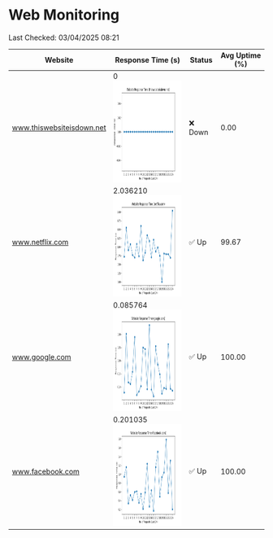 # Web Monitoring

Last Checked: 03/04/2025 08:21

| Website | Response Time (s) | Status | Avg Uptime (%) |
|---------|-------------------|--------|----------------|
| www.thiswebsiteisdown.net | 0 <br> <img src="graph/thiswebsiteisdown.net.png" alt="Graph" width="200" height="200">  | ❌ Down | 0.00 |
| www.netflix.com | 2.036210 <br> <img src="graph/netflix.com.png" alt="Graph" width="200" height="200">  | ✅ Up | 99.67 |
| www.google.com | 0.085764 <br> <img src="graph/google.com.png" alt="Graph" width="200" height="200">  | ✅ Up | 100.00 |
| www.facebook.com | 0.201035 <br> <img src="graph/facebook.com.png" alt="Graph" width="200" height="200">  | ✅ Up | 100.00 |

